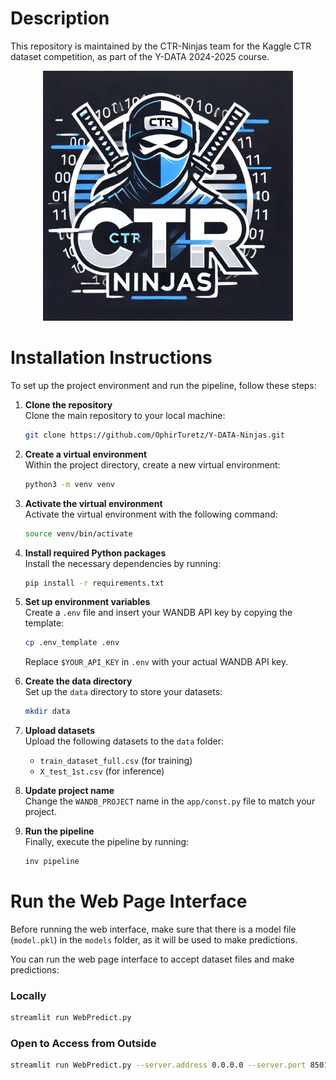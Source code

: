 # Description
This repository is maintained by the CTR-Ninjas team for the Kaggle CTR dataset competition, as part of the Y-DATA 2024-2025 course.

<p align="center">
  <img src="images/CTR_Ninjas_Logo.webp" alt="" width="400" />
</p>

# Installation Instructions

To set up the project environment and run the pipeline, follow these steps:

1. **Clone the repository**  
   Clone the main repository to your local machine:
   ```bash
   git clone https://github.com/OphirTuretz/Y-DATA-Ninjas.git
   ```

2. **Create a virtual environment**  
   Within the project directory, create a new virtual environment:
   ```bash
   python3 -m venv venv
   ```

3. **Activate the virtual environment**  
   Activate the virtual environment with the following command:
   ```bash
   source venv/bin/activate
   ```

4. **Install required Python packages**  
   Install the necessary dependencies by running:
   ```bash
   pip install -r requirements.txt
   ```

5. **Set up environment variables**  
   Create a `.env` file and insert your WANDB API key by copying the template:
   ```bash
   cp .env_template .env
   ```
   Replace `$YOUR_API_KEY` in `.env` with your actual WANDB API key.

6. **Create the data directory**  
   Set up the `data` directory to store your datasets:
   ```bash
   mkdir data
   ```

7. **Upload datasets**  
   Upload the following datasets to the `data` folder:  
   - `train_dataset_full.csv` (for training)  
   - `X_test_1st.csv` (for inference)

8. **Update project name**  
   Change the `WANDB_PROJECT` name in the `app/const.py` file to match your project.

9. **Run the pipeline**  
   Finally, execute the pipeline by running:
   ```bash
   inv pipeline
   ```

# Run the Web Page Interface

Before running the web interface, make sure that there is a model file (`model.pkl`) in the `models` folder, as it will be used to make predictions.

You can run the web page interface to accept dataset files and make predictions:

### Locally
```bash
streamlit run WebPredict.py
```

### Open to Access from Outside
```bash
streamlit run WebPredict.py --server.address 0.0.0.0 --server.port 8501
```

